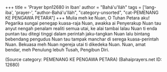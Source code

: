 +++
title = 'Prayer bpn12680 in Iban'
author = "Bahá'u'lláh"
tags = ['lang-iba', 'prayer-', "author-Bahá'u'lláh", "category-unsorted", "cat-PEMENANG KE PENGAWA PETARA"]
+++
Mulia meh ke Nuan, O Tuhan Petara aku! Pegarika sungai penegap kuasa-raja Nuan, awakka ai Penyerakup Nuan tau anyut nengah penalam realiti semua utai, ke alai tambai lalau Nuan ti enda puntan tau ditegi tinggi dalam perintah jaku-tangkan Nuan lalu bintang bebendang pengudus Nuan tau tampak manchar di serega kuasa-perintah Nuan.
Bekuasa meh Nuan ngereja utai ti dikedeka Nuan. Nuan, amat bendar, meh Penulung lebuh Tusah, Pengibun
Diri.

(Source category: PEMENANG KE PENGAWA PETARA)
(Bahaiprayers.net ID: 12680)
